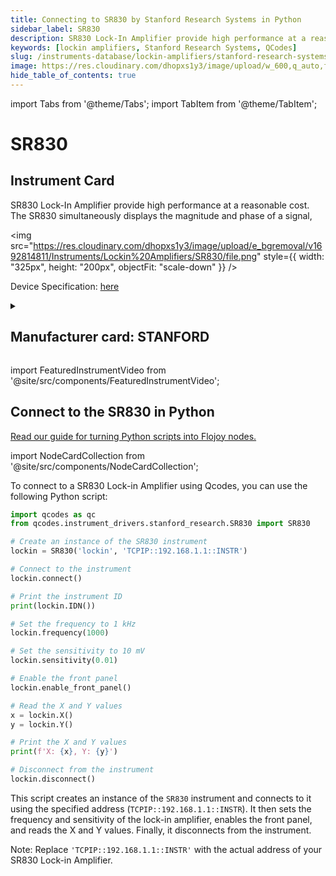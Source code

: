 ```yaml
---
title: Connecting to SR830 by Stanford Research Systems in Python
sidebar_label: SR830
description: SR830 Lock-In Amplifier provide high performance at a reasonable cost. The SR830 simultaneously displays the magnitude and phase of a signal,
keywords: [lockin amplifiers, Stanford Research Systems, QCodes]
slug: /instruments-database/lockin-amplifiers/stanford-research-systems/sr830
image: https://res.cloudinary.com/dhopxs1y3/image/upload/w_600,q_auto,f_auto/e_bgremoval/v1692814811/Instruments/Lockin%20Amplifiers/SR830/file.jpg
hide_table_of_contents: true
---
```


import Tabs from '@theme/Tabs';
import TabItem from '@theme/TabItem';

# SR830

## Instrument Card

<div className="flex">

<div>

SR830 Lock-In Amplifier provide high performance at a reasonable cost. The SR830 simultaneously displays the magnitude and phase of a signal,

</div>

<img src="https://res.cloudinary.com/dhopxs1y3/image/upload/e_bgremoval/v1692814811/Instruments/Lockin%20Amplifiers/SR830/file.png" style={{ width: "325px", height: "200px", objectFit: "scale-down" }} />

</div>

<div className="flex text-center">

<p>Device Specification: <a target="\_blank" href="https://www.thinksrs.com/downloads/pdfs/catalog/SR810830c.pdf">here</a></p>

</div>

<details style={{ marginTop: "15px"}}>
<summary><h2>Manufacturer card: STANFORD</h2></summary>

<img src="https://res.cloudinary.com/dhopxs1y3/image/upload/v1692806206/Instruments/Vendor%20Logos/Stanford_Research.png" style={{ width: "100%", height: "170px",objectFit: "scale-down" }} />

Stanford Research Systems is a maker of general test and measurement instruments. The company was founded in 1980, is privately held, and is not affiliated with Stanford University.

<ul>
  <li>Headquarters: USA</li>
  <li>Yearly Revenue (millions, USD): 25.0</li>
  <li>Vendor Website: <a href="https://www.thinksrs.com/">here</a></li>
</ul>
</details>

import FeaturedInstrumentVideo from '@site/src/components/FeaturedInstrumentVideo';

<FeaturedInstrumentVideo category='LOCKIN_AMPLIFIERS' manufacturer='STANFORD'></FeaturedInstrumentVideo>


## Connect to the SR830 in Python

[Read our guide for turning Python scripts into Flojoy nodes.](https://docs.flojoy.ai/custom-nodes/creating-custom-node/)

import NodeCardCollection from '@site/src/components/NodeCardCollection';

<Tabs>

<TabItem value="Flojoy" label="Flojoy" className="flojoy-instrument-tabs">

<NodeCardCollection category='LOCKIN_AMPLIFIERS' manufacturer='STANFORD'></NodeCardCollection>

</TabItem>
<TabItem value="QCodes" label="QCodes">

To connect to a SR830 Lock-in Amplifier using Qcodes, you can use the following Python script:

```python
import qcodes as qc
from qcodes.instrument_drivers.stanford_research.SR830 import SR830

# Create an instance of the SR830 instrument
lockin = SR830('lockin', 'TCPIP::192.168.1.1::INSTR')

# Connect to the instrument
lockin.connect()

# Print the instrument ID
print(lockin.IDN())

# Set the frequency to 1 kHz
lockin.frequency(1000)

# Set the sensitivity to 10 mV
lockin.sensitivity(0.01)

# Enable the front panel
lockin.enable_front_panel()

# Read the X and Y values
x = lockin.X()
y = lockin.Y()

# Print the X and Y values
print(f'X: {x}, Y: {y}')

# Disconnect from the instrument
lockin.disconnect()
```

This script creates an instance of the `SR830` instrument and connects to it using the specified address (`TCPIP::192.168.1.1::INSTR`). It then sets the frequency and sensitivity of the lock-in amplifier, enables the front panel, and reads the X and Y values. Finally, it disconnects from the instrument.

Note: Replace `'TCPIP::192.168.1.1::INSTR'` with the actual address of your SR830 Lock-in Amplifier.

</TabItem>
</Tabs>